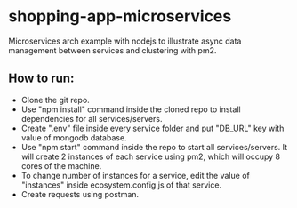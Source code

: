# shopping-app-microservices
Microservices arch example with nodejs to illustrate async data management between services and clustering with pm2.

## How to run:
  - Clone the git repo.
  - Use "npm install" command inside the cloned repo to install dependencies for all services/servers.
  - Create ".env" file inside every service folder and put "DB_URL" key with value of mongodb database.
  - Use "npm start" command inside the repo to start all services/servers. It will create 2 instances of each service using pm2, which will occupy 8 cores of the machine.
  - To change number of instances for a service, edit the value of "instances" inside ecosystem.config.js of that service.
  - Create requests using postman.
